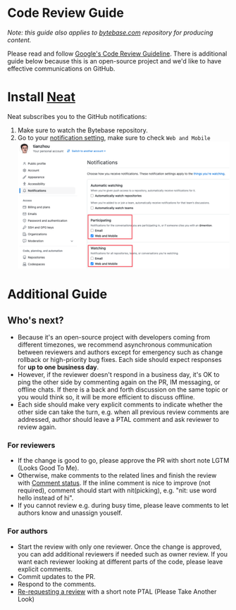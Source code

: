 # Code Review Guide

_Note: this guide also applies to [bytebase.com](https://github.com/bytebase/bytebase.com) repository for producing content._

Please read and follow [Google's Code Review Guideline](https://google.github.io/eng-practices/). There is additional guide below because this is an open-source project and we'd like to have effective communications on GitHub.

# Install [Neat](https://neat.run/)

Neat subscribes you to the GitHub notifications:

1. Make sure to watch the Bytebase repository.
1. Go to your [notification setting](https://github.com/settings/notifications), make sure to check `Web and Mobile`
   ![Screenshot](https://raw.githubusercontent.com/bytebase/bytebase/main/docs/assets/codereview2.png)

# Additional Guide

## Who's next?

- Because it's an open-source project with developers coming from different timezones, we recommend asynchronous communication between reviewers and authors except for emergency such as change rollback or high-priority bug fixes. Each side should expect responses for **up to one business day**.
- However, if the reviewer doesn't respond in a business day, it's OK to ping the other side by commenting again on the PR, IM messaging, or offline chats. If there is a back and forth discussion on the same topic or you would think so, it will be more efficient to discuss offline.
- Each side should make very explicit comments to indicate whether the other side can take the turn, e.g. when all previous review comments are addressed, author should leave a PTAL comment and ask reviewer to review again.

### For reviewers

- If the change is good to go, please approve the PR with short note LGTM (Looks Good To Me).
- Otherwise, make comments to the related lines and finish the review with [Comment status](https://docs.github.com/en/pull-requests/collaborating-with-pull-requests/reviewing-changes-in-pull-requests/about-pull-request-reviews#about-pull-request-reviews). If the inline comment is nice to improve (not required), comment should start with nit(picking), e.g. "nit: use word hello instead of hi".
- If you cannot review e.g. during busy time, please leave comments to let authors know and unassign youself.

### For authors

- Start the review with only one reviewer. Once the change is approved, you can add additional reviewers if needed such as owner review. If you want each reviewer looking at different parts of the code, please leave explicit comments.
- Commit updates to the PR.
- Respond to the comments.
- [Re-requesting a review](https://docs.github.com/en/pull-requests/collaborating-with-pull-requests/reviewing-changes-in-pull-requests/about-pull-request-reviews#about-pull-request-reviews) with a short note PTAL (Please Take Another Look)
